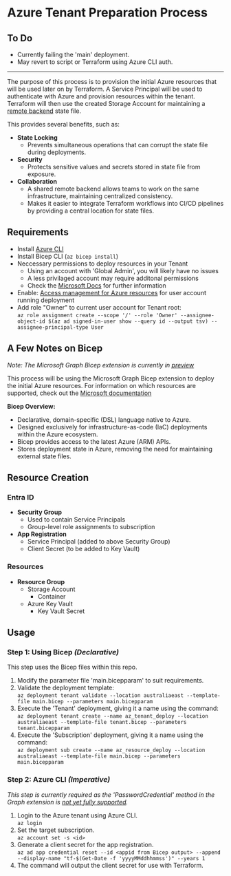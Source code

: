 # Azure Tenant Preparation Process

## To Do

- Currently failing the 'main' deployment.
- May revert to script or Terraform using Azure CLI auth.

---

The purpose of this process is to provision the initial Azure resources that will be used later on by Terraform. A Service Principal will be used to authenticate with Azure and provision resources within the tenant. Terraform will then use the created Storage Account for maintaining a [remote backend](https://learn.microsoft.com/en-us/azure/developer/terraform/store-state-in-azure-storage?tabs=azure-cli) state file.  

This provides several benefits, such as:

- **State Locking**
  - Prevents simultaneous operations that can corrupt the state file during deployments.
- **Security**
  - Protects sensitive values and secrets stored in state file from exposure.
- **Collaboration**
  - A shared remote backend allows teams to work on the same infrastructure, maintaining centralized consistency.
  - Makes it easier to integrate Terraform workflows into CI/CD pipelines by providing a central location for state files.

## Requirements

- Install [Azure CLI](https://learn.microsoft.com/en-us/cli/azure/install-azure-cli)  
- Install Bicep CLI (`az bicep install`)
- Neccessary permissions to deploy resources in your Tenant  
  - Using an account with 'Global Admin', you will likely have no issues  
  - A less privilaged account may require additonal permissions
  - Check the [Microsoft Docs](https://learn.microsoft.com/en-us/azure/azure-resource-manager/bicep/deploy-cli) for further information  
- Enable: [Access management for Azure resources](https://learn.microsoft.com/en-us/azure/role-based-access-control/elevate-access-global-admin?tabs=azure-portal%2Centra-audit-logs) for user account running deployment  
- Add role "Owner" to current user account for Tenant root:  
`az role assignment create --scope '/' --role 'Owner' --assignee-object-id $(az ad signed-in-user show --query id --output tsv) --assignee-principal-type User`  

## A Few Notes on Bicep

_Note: The Microsoft Graph Bicep extension is currently in [preview](https://devblogs.microsoft.com/identity/bicep-templates-for-microsoft-graph-resources/)_

This process will be using the Microsoft Graph Bicep extension to deploy the initial Azure resources. For information on which resources are supported, check out the [Microsoft documentation](https://learn.microsoft.com/en-us/graph/templates/reference/overview?view=graph-bicep-1.0)  

**Bicep Overview:**

- Declarative, domain-specific (DSL) language native to Azure.
- Designed exclusively for infrastructure-as-code (IaC) deployments within the Azure ecosystem.
- Bicep provides access to the latest Azure (ARM) APIs.
- Stores deployment state in Azure, removing the need for maintaining external state files.

## Resource Creation

### Entra ID

- **Security Group**
  - Used to contain Service Principals
  - Group-level role assignments to subscription
- **App Registration**
  - Service Principal (added to above Security Group)
  - Client Secret (to be added to Key Vault)

### Resources

- **Resource Group**
  - Storage Account
    - Container
  - Azure Key Vault
    - Key Vault Secret

## Usage

### Step 1: Using Bicep _(Declarative)_

This step uses the Bicep files within this repo.  

1. Modify the parameter file 'main.bicepparam' to suit requirements.  
2. Validate the deployment template:  
`az deployment tenant validate --location australiaeast --template-file main.bicep --parameters main.bicepparam`  
3. Execute the 'Tenant' deployment, giving it a name using the command:  
`az deployment tenant create --name az_tenant_deploy --location australiaeast --template-file tenant.bicep --parameters tenant.bicepparam`  
4. Execute the 'Subscription' deployment, giving it a name using the command:  
`az deployment sub create --name az_resource_deploy --location australiaeast --template-file main.bicep --parameters main.bicepparam`  

### Step 2: Azure CLI _(Imperative)_

_This step is currently required as the 'PasswordCredential' method in the Graph extension is [not yet fully supported](https://learn.microsoft.com/en-us/graph/templates/limitations)._  

1. Login to the Azure tenant using Azure CLI.  
`az login`  
2. Set the target subscription.  
`az account set -s <id>`  
3. Generate a client secret for the app registration.  
`az ad app credential reset --id <appid from Bicep output> --append --display-name "tf-$(Get-Date -f 'yyyyMMddhhmmss')" --years 1`  
4. The command will output the client secret for use with Terraform.
